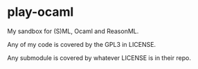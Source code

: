 # play-ocaml

My sandbox for (S)ML, Ocaml and ReasonML.

Any of my code is covered by the GPL3 in LICENSE.

Any submodule is covered by whatever LICENSE is in their repo.

